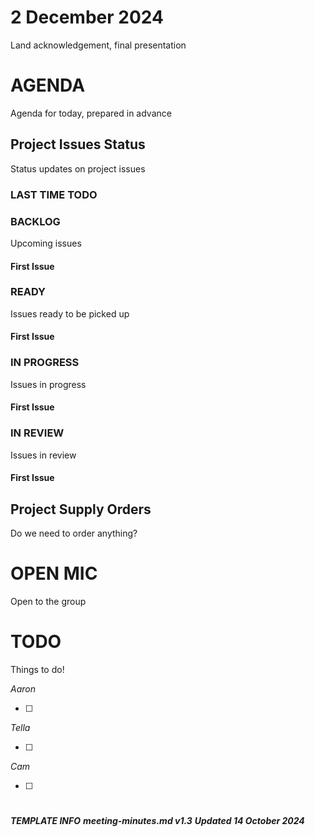# 2 December 2024

Land acknowledgement, final presentation

# AGENDA

Agenda for today, prepared in advance

## Project Issues Status

Status updates on project issues

### LAST TIME TODO

### BACKLOG

Upcoming issues

#### First Issue

### READY

Issues ready to be picked up

#### First Issue

### IN PROGRESS

Issues in progress

#### First Issue

### IN REVIEW

Issues in review

#### First Issue

## Project Supply Orders

Do we need to order anything?

# OPEN MIC

Open to the group

# TODO

Things to do!

_Aaron_

- [ ]

_Tella_

- [ ]

_Cam_

- [ ]

# 

***TEMPLATE INFO***
***meeting-minutes.md v1.3***
***Updated 14 October 2024***